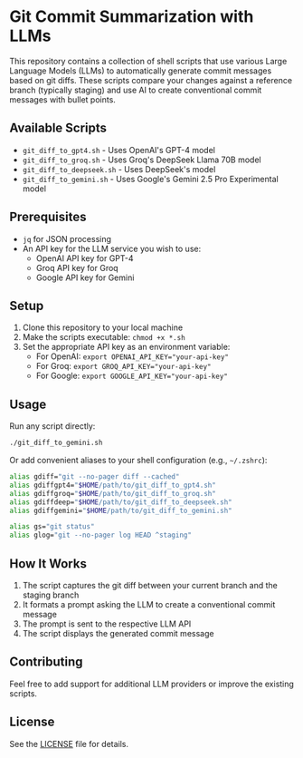 # Git Commit Summarization with LLMs

This repository contains a collection of shell scripts that use various Large Language Models (LLMs) to automatically generate commit messages based on git diffs. These scripts compare your changes against a reference branch (typically staging) and use AI to create conventional commit messages with bullet points.

## Available Scripts

- `git_diff_to_gpt4.sh` - Uses OpenAI's GPT-4 model
- `git_diff_to_groq.sh` - Uses Groq's DeepSeek Llama 70B model
- `git_diff_to_deepseek.sh` - Uses DeepSeek's model
- `git_diff_to_gemini.sh` - Uses Google's Gemini 2.5 Pro Experimental model

## Prerequisites

- `jq` for JSON processing
- An API key for the LLM service you wish to use:
  - OpenAI API key for GPT-4
  - Groq API key for Groq
  - Google API key for Gemini

## Setup

1. Clone this repository to your local machine
2. Make the scripts executable: `chmod +x *.sh`
3. Set the appropriate API key as an environment variable:
   - For OpenAI: `export OPENAI_API_KEY="your-api-key"`
   - For Groq: `export GROQ_API_KEY="your-api-key"`
   - For Google: `export GOOGLE_API_KEY="your-api-key"`

## Usage

Run any script directly:
```bash
./git_diff_to_gemini.sh
```

Or add convenient aliases to your shell configuration (e.g., `~/.zshrc`):

```bash
alias gdiff="git --no-pager diff --cached"
alias gdiffgpt4="$HOME/path/to/git_diff_to_gpt4.sh"
alias gdiffgroq="$HOME/path/to/git_diff_to_groq.sh"
alias gdiffdeep="$HOME/path/to/git_diff_to_deepseek.sh"
alias gdiffgemini="$HOME/path/to/git_diff_to_gemini.sh"

alias gs="git status"
alias glog="git --no-pager log HEAD ^staging"
```

## How It Works

1. The script captures the git diff between your current branch and the staging branch
2. It formats a prompt asking the LLM to create a conventional commit message
3. The prompt is sent to the respective LLM API
4. The script displays the generated commit message

## Contributing

Feel free to add support for additional LLM providers or improve the existing scripts.

## License

See the [LICENSE](LICENSE) file for details.

